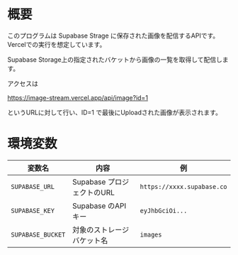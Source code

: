 # 概要
このプログラムは Supabase Strage に保存された画像を配信するAPIです。　Vercelでの実行を想定しています。

Supabase Storage上の指定されたバケットから画像の一覧を取得して配信します。

アクセスは 

https://image-stream.vercel.app/api/image?id=1

というURLに対して行い、ID=1 で最後にUploadされた画像が表示されます。

# 環境変数

| 変数名               | 内容                        | 例                          |
| ----------------- | ------------------------- | -------------------------- |
| `SUPABASE_URL`    | Supabase プロジェクトのURL       | `https://xxxx.supabase.co` |
| `SUPABASE_KEY`    | Supabase のAPIキー | `eyJhbGciOi...`            |
| `SUPABASE_BUCKET` | 対象のストレージバケット名             | `images`                   |
